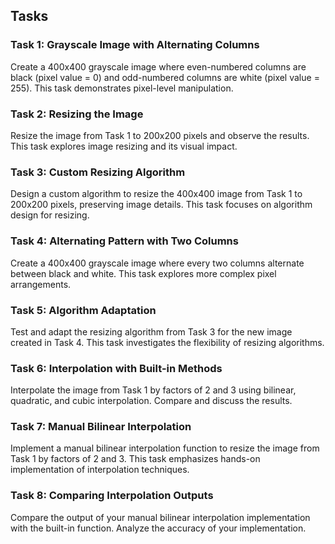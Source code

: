 ## Tasks

### Task 1: Grayscale Image with Alternating Columns
Create a 400x400 grayscale image where even-numbered columns are black (pixel value = 0) and odd-numbered columns are white (pixel value = 255). This task demonstrates pixel-level manipulation.

### Task 2: Resizing the Image
Resize the image from Task 1 to 200x200 pixels and observe the results. This task explores image resizing and its visual impact.

### Task 3: Custom Resizing Algorithm
Design a custom algorithm to resize the 400x400 image from Task 1 to 200x200 pixels, preserving image details. This task focuses on algorithm design for resizing.

### Task 4: Alternating Pattern with Two Columns
Create a 400x400 grayscale image where every two columns alternate between black and white. This task explores more complex pixel arrangements.

### Task 5: Algorithm Adaptation
Test and adapt the resizing algorithm from Task 3 for the new image created in Task 4. This task investigates the flexibility of resizing algorithms.

### Task 6: Interpolation with Built-in Methods
Interpolate the image from Task 1 by factors of 2 and 3 using bilinear, quadratic, and cubic interpolation. Compare and discuss the results.

### Task 7: Manual Bilinear Interpolation
Implement a manual bilinear interpolation function to resize the image from Task 1 by factors of 2 and 3. This task emphasizes hands-on implementation of interpolation techniques.

### Task 8: Comparing Interpolation Outputs
Compare the output of your manual bilinear interpolation implementation with the built-in function. Analyze the accuracy of your implementation.
